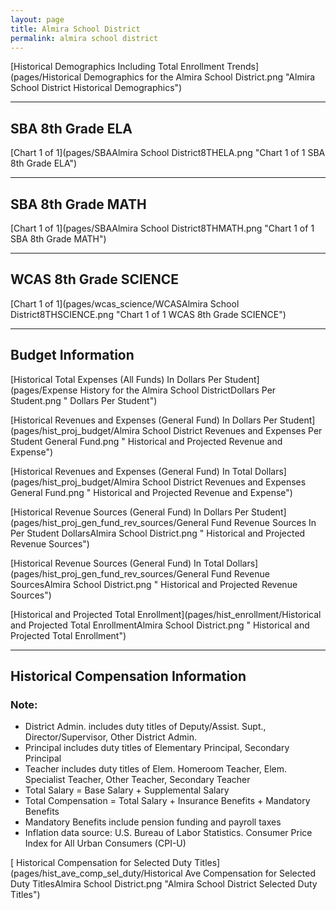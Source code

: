```yaml
---
layout: page
title: Almira School District
permalink: almira school district
---
```



[Historical Demographics Including Total Enrollment Trends](pages/Historical Demographics for the Almira School District.png "Almira School District Historical Demographics")

___

## SBA 8th Grade ELA

[Chart 1 of 1](pages/SBAAlmira School District8THELA.png "Chart 1 of 1 SBA 8th Grade ELA")


___

## SBA 8th Grade MATH

[Chart 1 of 1](pages/SBAAlmira School District8THMATH.png "Chart 1 of 1 SBA 8th Grade MATH")


___

## WCAS 8th Grade SCIENCE

[Chart 1 of 1](pages/wcas_science/WCASAlmira School District8THSCIENCE.png "Chart 1 of 1 WCAS 8th Grade SCIENCE")


___

## Budget Information

[Historical Total Expenses (All Funds) In Dollars Per Student](pages/Expense History for the Almira School DistrictDollars Per Student.png " Dollars Per Student")

[Historical Revenues and Expenses (General Fund) In Dollars Per Student](pages/hist_proj_budget/Almira School District Revenues and Expenses Per Student General Fund.png " Historical and Projected Revenue and Expense")

[Historical Revenues and Expenses (General Fund) In Total Dollars](pages/hist_proj_budget/Almira School District Revenues and Expenses General Fund.png " Historical and Projected Revenue and Expense")

[Historical Revenue Sources (General Fund) In Dollars Per Student](pages/hist_proj_gen_fund_rev_sources/General Fund Revenue Sources In Per Student DollarsAlmira School District.png " Historical and Projected Revenue Sources")

[Historical Revenue Sources (General Fund) In Total Dollars](pages/hist_proj_gen_fund_rev_sources/General Fund Revenue SourcesAlmira School District.png " Historical and Projected Revenue Sources")

[Historical and Projected Total Enrollment](pages/hist_enrollment/Historical and Projected Total EnrollmentAlmira School District.png " Historical and Projected Total Enrollment")


___

## Historical Compensation Information
### Note:
- District Admin. includes duty titles of Deputy/Assist. Supt., Director/Supervisor, Other District Admin.
- Principal includes duty titles of Elementary Principal, Secondary Principal
- Teacher includes duty titles of Elem. Homeroom Teacher, Elem. Specialist Teacher, Other Teacher, Secondary Teacher
- Total Salary = Base Salary + Supplemental Salary
- Total Compensation = Total Salary + Insurance Benefits + Mandatory Benefits
- Mandatory Benefits include pension funding and payroll taxes
- Inflation data source: U.S. Bureau of Labor Statistics. Consumer Price Index for All Urban Consumers (CPI-U)

[ Historical Compensation for Selected Duty Titles](pages/hist_ave_comp_sel_duty/Historical Ave Compensation for Selected Duty TitlesAlmira School District.png "Almira School District Selected Duty Titles")

